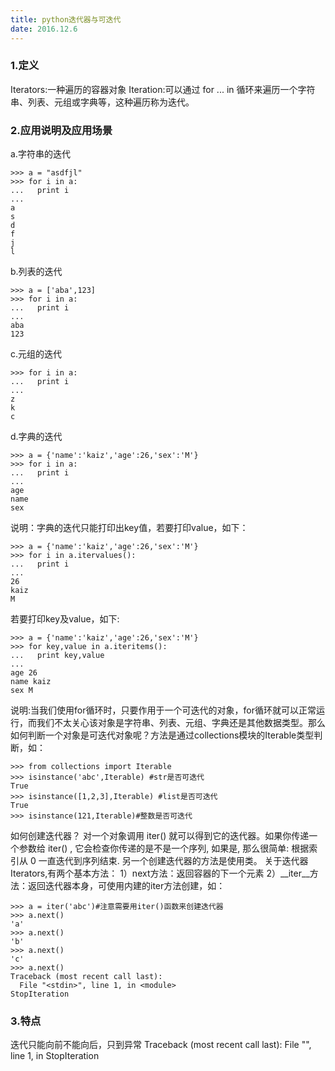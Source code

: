 ```yaml
---
title: python迭代器与可迭代
date: 2016.12.6
---
```


### 1.定义
Iterators:一种遍历的容器对象
Iteration:可以通过 for ... in 循环来遍历一个字符串、列表、元组或字典等，这种遍历称为迭代。
### 2.应用说明及应用场景
a.字符串的迭代
```
>>> a = "asdfjl"
>>> for i in a:
...   print i
...
a
s
d
f
j
l
```
b.列表的迭代
```
>>> a = ['aba',123]
>>> for i in a:
...   print i
...
aba
123
```
c.元组的迭代
```
>>> for i in a:
...   print i
...
z
k
c
```
d.字典的迭代
```
>>> a = {'name':'kaiz','age':26,'sex':'M'}
>>> for i in a:
...   print i
...
age
name
sex
```
说明：字典的迭代只能打印出key值，若要打印value，如下：
```
>>> a = {'name':'kaiz','age':26,'sex':'M'}
>>> for i in a.itervalues():
...   print i
...
26
kaiz
M
```
若要打印key及value，如下:
```
>>> a = {'name':'kaiz','age':26,'sex':'M'}
>>> for key,value in a.iteritems():
...   print key,value
...
age 26
name kaiz
sex M
```
说明:当我们使用for循环时，只要作用于一个可迭代的对象，for循环就可以正常运行，而我们不太关心该对象是字符串、列表、元组、字典还是其他数据类型。那么如何判断一个对象是可迭代对象呢？方法是通过collections模块的Iterable类型判断，如：
```
>>> from collections import Iterable
>>> isinstance('abc',Iterable) #str是否可迭代
True
>>> isinstance([1,2,3],Iterable) #list是否可迭代
True
>>> isinstance(121,Iterable)#整数是否可迭代
```
如何创建迭代器？
对一个对象调用 iter() 就可以得到它的迭代器。如果你传递一个参数给 iter() , 它会检查你传递的是不是一个序列, 如果是, 那么很简单: 根据索引从 0 一直迭代到序列结束. 另一个创建迭代器的方法是使用类。
关于迭代器Iterators,有两个基本方法：
1）next方法：返回容器的下一个元素
2）__iter__方法：返回迭代器本身，可使用内建的iter方法创建，如：
```
>>> a = iter('abc')#注意需要用iter()函数来创建迭代器
>>> a.next()
'a'
>>> a.next()
'b'
>>> a.next()
'c'
>>> a.next()
Traceback (most recent call last):
  File "<stdin>", line 1, in <module>
StopIteration
```
>>>

### 3.特点
迭代只能向前不能向后，只到异常
Traceback (most recent call last):
  File "<stdin>", line 1, in <module>
StopIteration
